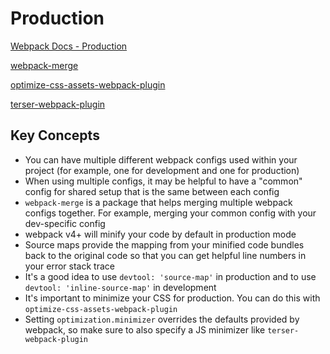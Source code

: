 # Production

[Webpack Docs - Production](https://webpack.js.org/guides/production/)

[webpack-merge](https://github.com/survivejs/webpack-merge)

[optimize-css-assets-webpack-plugin](https://github.com/NMFR/optimize-css-assets-webpack-plugin)

[terser-webpack-plugin](https://webpack.js.org/plugins/terser-webpack-plugin/)

## Key Concepts

- You can have multiple different webpack configs used within your project (for example, one for development and one for production)
- When using multiple configs, it may be helpful to have a "common" config for shared setup that is the same between each config
- `webpack-merge` is a package that helps merging multiple webpack configs together. For example, merging your common config with your dev-specific config
- webpack v4+ will minify your code by default in production mode
- Source maps provide the mapping from your minified code bundles back to the original code so that you can get helpful line numbers in your error stack trace
- It's a good idea to use `devtool: 'source-map'` in production and to use `devtool: 'inline-source-map'` in development
- It's important to minimize your CSS for production. You can do this with `optimize-css-assets-webpack-plugin`
- Setting `optimization.minimizer` overrides the defaults provided by webpack, so make sure to also specify a JS minimizer like `terser-webpack-plugin`
